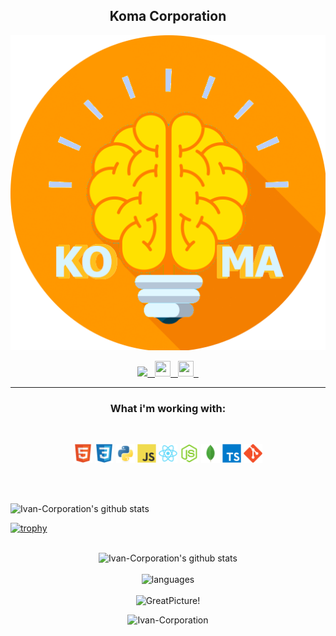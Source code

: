 <h2 align="center">Koma Corporation</h2>

<p align="center">
  <img src="https://github.com/Ivan-Corporation/Ivan-Corporation/blob/main/logo%20koma.png"/>
</p>

<p align="center">
 <a target="_blank" href=https://github.com/Ivan-Corporation>
  <img src=https://img.shields.io/github/followers/Ivan-Corporation?label=follow%20me&style=social />
  &nbsp;
</a>


<a target="_blank" href=https://twitter.com/KomaHuman>
  <img height="25" width="25" src="https://abs.twimg.com/favicons/twitter.ico" />
  &nbsp;
</a>

<a target="_blank" href=mailto:hammer.99.ivan@gmail.com>
  <img height="25" width="25" src="https://ssl.gstatic.com/ui/v1/icons/mail/images/favicon5.ico" />
  &nbsp;
</a>

   
</p>

<hr>
<h3 align="center">What i'm working with:</h3>
<br>

<p align="center">
<img src=https://raw.githubusercontent.com/devicons/devicon/master/icons/html5/html5-original.svg alt=html5 width="30" height="30"/>
<img src=https://raw.githubusercontent.com/devicons/devicon/master/icons/css3/css3-original.svg alt=css3 width="30" height="30"/>
<img src=https://raw.githubusercontent.com/devicons/devicon/master/icons/python/python-original.svg alt=python width="30" height="30"/>
<img src=https://raw.githubusercontent.com/devicons/devicon/master/icons/javascript/javascript-original.svg alt=javascript width="30" height="30"/>
<img src=https://raw.githubusercontent.com/devicons/devicon/master/icons/react/react-original.svg alt=react width="30" height="30"/>
<img src=https://raw.githubusercontent.com/devicons/devicon/master/icons/nodejs/nodejs-original.svg alt=nodejs width="30" height="30"/>
<img src=https://raw.githubusercontent.com/devicons/devicon/master/icons/mongodb/mongodb-original.svg alt=mongodb width="30" height="30"/>
<img src=https://raw.githubusercontent.com/devicons/devicon/master/icons/typescript/typescript-original.svg alt=express width="30" height="30"/>
<img src=https://raw.githubusercontent.com/devicons/devicon/master/icons/git/git-original.svg alt=git width="30" height="30"/>
</p>

<br><br>



<img width="500" alt="Ivan-Corporation's github stats" src="https://github-readme-stats.vercel.app/api?username=Ivan-Corporation&&show_icons=true&title_color=fafafa&icon_color=bb2acf&text_color=daf7dc&bg_color=151515" >

[![trophy](https://github-profile-trophy.vercel.app/?username=Ivan-Corporation)](https://github.com/Ivan-Corporation/github-profile-trophy)
<br><br>

<p align="center">
  <img width="500" alt="Ivan-Corporation's github stats" src="https://github-readme-stats.vercel.app/api?username=Ivan-Corporation&&show_icons=true&title_color=fafafa&icon_color=bb2acf&text_color=daf7dc&bg_color=151515" ><br><br>
  <img width="500" alt="languages" src="https://github-readme-stats.vercel.app/api/top-langs/?username=Ivan-Corporation&layout=compact&theme=tokyonight&langs_count=10">
  <br>
  <br>
   <img width="300px" alt="GreatPicture!" src="https://www.codewars.com/users/Ivan-Corporation/badges/large"/> 
 </p>

<p align="center"><p align="center"> <img src="https://komarev.com/ghpvc/?username=Ivan-Corporation" alt="Ivan-Corporation"/>







